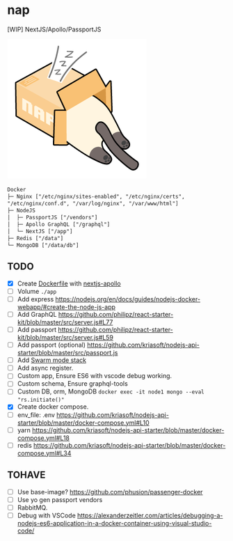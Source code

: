 # nap
[WIP] NextJS/Apollo/PassportJS

![](art/nap-logo.png)

```
Docker
├─ Nginx ["/etc/nginx/sites-enabled", "/etc/nginx/certs", "/etc/nginx/conf.d", "/var/log/nginx", "/var/www/html"]
├─ NodeJS
│  ├─ PassportJS ["/vendors"]
│  ├─ Apollo GraphQL ["/graphql"]
│  └─ NextJS ["/app"]
├─ Redis ["/data"]
└─ MongoDB ["/data/db"]
```

## TODO
- [x] Create [Dockerfile](https://nodejs.org/en/docs/guides/nodejs-docker-webapp/) with [nextjs-apollo](https://github.com/zeit/next.js/blob/master/examples)
- [ ] Volume `./app`
- [ ] Add express https://nodejs.org/en/docs/guides/nodejs-docker-webapp/#create-the-node-js-app
- [ ] Add GraphQL https://github.com/philipz/react-starter-kit/blob/master/src/server.js#L77
- [ ] Add passport https://github.com/philipz/react-starter-kit/blob/master/src/server.js#L59
- [ ] Add passport (optional) https://github.com/kriasoft/nodejs-api-starter/blob/master/src/passport.js
- [ ] Add [Swarm mode stack](https://gist.githubusercontent.com/katopz/e4d5cf402a53c4a002a657c4c4f67a3f/raw/077ac9057c789f49a366563941dd749827d52e3d/setup-swarm-stack.sh)
- [ ] Add async register.
- [ ] Custom app, Ensure ES6 with vscode debug working.
- [ ] Custom schema, Ensure graphql-tools
- [ ] Custom DB, orm, MongoDB `docker exec -it node1 mongo --eval "rs.initiate()"`
- [x] Create docker compose.
- [ ] env_file: .env https://github.com/kriasoft/nodejs-api-starter/blob/master/docker-compose.yml#L10
- [ ] yarn https://github.com/kriasoft/nodejs-api-starter/blob/master/docker-compose.yml#L18
- [ ] redis https://github.com/kriasoft/nodejs-api-starter/blob/master/docker-compose.yml#L34

## TOHAVE
- [ ] Use base-image? https://github.com/phusion/passenger-docker
- [ ] Use yo gen passport vendors
- [ ] RabbitMQ.
- [ ] Debug with VSCode https://alexanderzeitler.com/articles/debugging-a-nodejs-es6-application-in-a-docker-container-using-visual-studio-code/